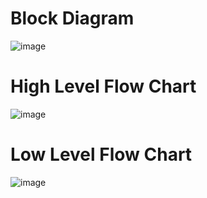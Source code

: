# Block Diagram
![image](https://user-images.githubusercontent.com/98792351/157932465-2636b303-895b-4f2b-af55-32ebe81b4edc.png)


# High Level Flow Chart

![image](https://user-images.githubusercontent.com/98792351/157899093-34fdc89d-10c9-450b-a397-529d643d1820.png)

# Low Level Flow Chart

![image](https://user-images.githubusercontent.com/98792351/157899320-9ff2cb83-be12-4fb3-b90d-114a26819d65.png)


